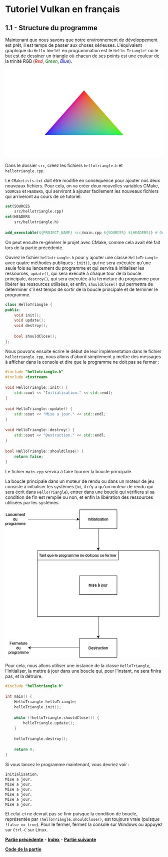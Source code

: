 # Tutoriel Vulkan en français
## 1.1 - Structure du programme

Maintenant que nous savons que notre environnement de développement est prêt, il est temps de passer aux choses sérieuses. L'équivalent graphique du ``Hello World!`` en programmation est le ``Hello Triangle!`` où le but est de dessiner un triangle où chacun de ses points est une couleur de la trinité RGB (<span style="color:red">*Red*</span>, <span style="color:green">*Green*</span>, <span style="color:blue">*Blue*</span>).

![Hello Triangle!](images/triangle.png)

Dans le dossier ``src``, créez les fichiers ``hellotriangle.h`` et ``hellotriangle.cpp``.

Le ``CMakeLists.txt`` doit être modifié en conséquence pour ajouter nos deux nouveaux fichiers. Pour cela, on va créer deux nouvelles variables CMake, ``SOURCES`` et ``HEADERS``, qui serviront à ajouter facilement les nouveaux fichiers qui arriveront au cours de ce tutoriel.

```CMake
set(SOURCES
	src/hellotriangle.cpp)
set(HEADERS
	src/hellotriangle.h)

add_executable(${PROJECT_NAME} src/main.cpp ${SOURCES} ${HEADERS}) # On va vouloir créer un exécutable du même nom que le projet et avec les fichiers du dossier src
```

On peut ensuite re-générer le projet avec CMake, comme cela avait été fait lors de la partie précédente.

Ouvrez le fichier ``hellotriangle.h`` pour y ajouter une classe ``HelloTriangle`` avec quatre méthodes publiques : ``init()``, qui ne sera exécutée qu'une seule fois au lancement du programme et qui servira à initialiser les ressources, ``update()``, qui sera exécuté à chaque tour de la boucle principale, ``destroy()``, qui sera exécutée à la fermeture du programme pour libérer les ressources utilisées, et enfin, ``shouldClose()`` qui permettra de déterminer s'il est temps de sortir de la boucle principale et de terminer le programme.

```CPP
class HelloTriangle {
public:
	void init();
	void update();
	void destroy();

	bool shouldClose();
};
```

Nous pouvons ensuite écrire le début de leur implémentation dans le fichier ``hellotriangle.cpp``, nous allons d'abord simplement y mettre des messages à afficher dans la console et dire que le programme ne doit pas se fermer :

```CPP
#include "hellotriangle.h"
#include <iostream>

void HelloTriangle::init() {
	std::cout << "Initialisation." << std::endl;
}

void HelloTriangle::update() {
	std::cout << "Mise a jour." << std::endl;
}

void HelloTriangle::destroy() {
	std::cout << "Destruction." << std::endl;
}

bool HelloTriangle::shouldClose() {
	return false;
}
```

Le fichier ``main.cpp`` servira à faire tourner la boucle principale.

La boucle principale dans un moteur de rendu ou dans un moteur de jeu consiste à initialiser les systèmes (ici, il n'y a qu'un moteur de rendu qui sera écrit dans ``HelloTriangle``), entrer dans une boucle qui vérifiera si sa condition de fin est remplie ou non, et enfin la libération des ressources utilisées par les systèmes.

![Boucle principale](images/boucle_principale.png)

Pour cela, nous allons utiliser une instance de la classe ``HelloTriangle``, l'initialiser, la mettre à jour dans une boucle qui, pour l'instant, ne sera finira pas, et la détruire.

```CPP
#include "hellotriangle.h"

int main() {
	HelloTriangle helloTriangle;
	helloTriangle.init();

	while (!helloTriangle.shouldClose()) {
		helloTriangle.update();
	}

	helloTriangle.destroy();

	return 0;
}
```

Si vous lancez le programme maintenant, vous devriez voir :

```
Initialisation.
Mise a jour.
Mise a jour.
Mise a jour.
Mise a jour.
Mise a jour.
Mise a jour.
```

Et celui-ci ne devrait pas se finir puisque la condition de boucle, représentée par ``!helloTriangle.shouldClose()``, est toujours vraie (puisque ``!false == true``). Pour le fermer, fermez la console sur Windows ou appuyez sur ``Ctrl-C`` sur Linux.

[**Partie précédente**](../partie0/2.md) - [**Index**](../index.md) - [**Partie suivante**](2.md)

[**Code de la partie**](https://github.com/ZaOniRinku/TutorielVulkanFR/tree/partie1-1)